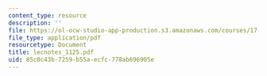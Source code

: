 ```yaml
---
content_type: resource
description: ''
file: https://ol-ocw-studio-app-production.s3.amazonaws.com/courses/17-874-quantitative-research-methods-multivariate-spring-2004/85c0c43b7259b55aecfc778ab696905e_lecnotes_1125.pdf
file_type: application/pdf
resourcetype: Document
title: lecnotes_1125.pdf
uid: 85c0c43b-7259-b55a-ecfc-778ab696905e
---
```

